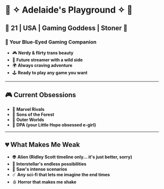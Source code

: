 # 🌙 ✧ Adelaide's Playground ✧ 🌙

## 👾 21 | USA | Gaming Goddess | Stoner 👾

### 💋 Your Blue-Eyed Gaming Companion
- 🎮 **Nerdy & flirty trans beauty**
- 🎥 **Future streamer with a wild side**
- 🌍 **Always craving adventure**
- 🕹️ **Ready to play any game you want**

---

## 🎮 Current Obsessions
- 🦸 **Marvel Rivals**
- 🌲 **Sons of the Forest**
- 🚀 **Outer Worlds**
- 👻 **DPA (your Little Hope obsessed e-girl)**

---

## 💔 What Makes Me Weak
- 👽 **Alien (Ridley Scott timeline only... it's just better, sorry)**
- 🌌 **Interstellar's endless possibilities**
- 🔪 **Saw's intense scenarios**
- ☄️ **Any sci-fi that lets me imagine the end times**
- 🩸 **Horror that makes me shake**

<!---
ad3laid3/ad3laid3 is a ✨ special ✨ repository because its `README.md` (this file) appears on your GitHub profile.
You can click the Preview link to take a look at your changes.
--->
